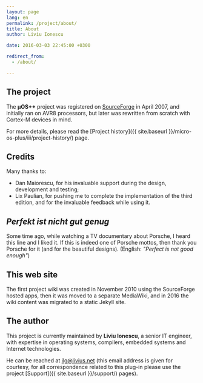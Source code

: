 ```yaml
---
layout: page
lang: en
permalink: /project/about/
title: About
author: Liviu Ionescu

date: 2016-03-03 22:45:00 +0300

redirect_from:
  - /about/

---
```


## The project

The **µOS++** project was registered on [SourceForge](http://sourceforge.net/projects/micro-os-plus/) in April 2007, and initially ran on AVR8 processors, but later was rewritten from scratch with Cortex-M devices in mind.

For more details, please read the [Project history]({{ site.baseurl }}/micro-os-plus/iii/project-history/) page.

## Credits

Many thanks to:

  * Dan Maiorescu, for his invaluable support during the design, development and testing;
  * Lix Paulian, for pushing me to complete the implementation of the third edition, and for the invaluable feedback while using it.

## _Perfekt ist nicht gut genug_

Some time ago, while watching a TV documentary about Porsche, I heard this line and I liked it. If this is indeed one of Porsche mottos, then thank you Porsche for it (and for the beautiful designs). (English: _"Perfect is not good enough"_)

## This web site

The first project wiki was created in November 2010 using the SourceForge hosted apps, then it was moved to a separate MediaWiki, and in 2016 the wiki content was migrated to a static Jekyll site.

## The author

This project is currently maintained by **Liviu Ionescu**, a senior IT engineer, with expertise in operating systems, compilers, embedded systems and Internet technologies.

He can be reached at [ilg@livius.net](mailto:ilg@livius.net) (this email address is given for courtesy, for all correspondence related to this plug-in please use the project [Support]({{ site.baseurl }}/support/) pages).

